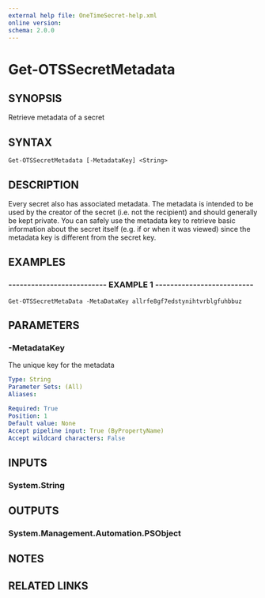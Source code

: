 ```yaml
---
external help file: OneTimeSecret-help.xml
online version: 
schema: 2.0.0
---
```


# Get-OTSSecretMetadata

## SYNOPSIS
Retrieve metadata of a secret

## SYNTAX

```
Get-OTSSecretMetadata [-MetadataKey] <String>
```

## DESCRIPTION
Every secret also has associated metadata.
The metadata is intended to be used by the creator of the secret (i.e.
not the recipient) and should generally be kept private.
You can safely use the metadata key to retrieve basic information about the secret itself (e.g.
if or when it was viewed) since the metadata key is different from the secret key.

## EXAMPLES

### -------------------------- EXAMPLE 1 --------------------------
```
Get-OTSSecretMetaData -MetaDataKey allrfe8gf7edstynihtvrblgfuhbbuz
```

## PARAMETERS

### -MetadataKey
The unique key for the metadata

```yaml
Type: String
Parameter Sets: (All)
Aliases: 

Required: True
Position: 1
Default value: None
Accept pipeline input: True (ByPropertyName)
Accept wildcard characters: False
```

## INPUTS

### System.String

## OUTPUTS

### System.Management.Automation.PSObject

## NOTES

## RELATED LINKS

